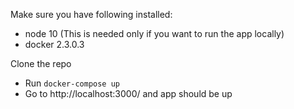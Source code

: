 Make sure you have following installed:
- node 10 (This is needed only if you want to run the app locally)
- docker 2.3.0.3 


Clone the repo

- Run `docker-compose up` 
- Go to http://localhost:3000/ and app should be up

